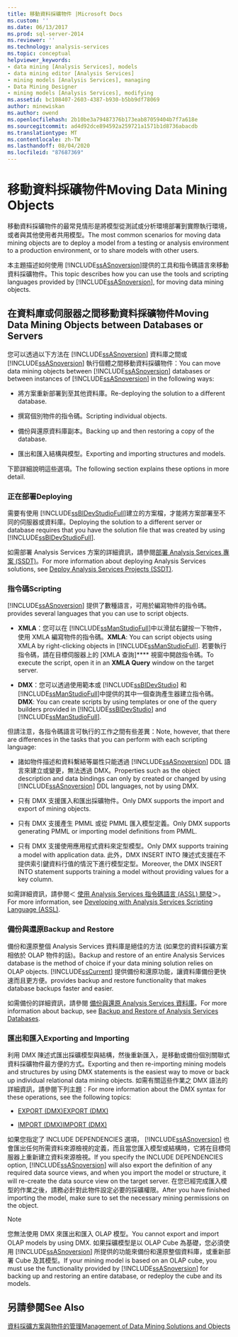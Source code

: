 ```yaml
---
title: 移動資料採礦物件 |Microsoft Docs
ms.custom: ''
ms.date: 06/13/2017
ms.prod: sql-server-2014
ms.reviewer: ''
ms.technology: analysis-services
ms.topic: conceptual
helpviewer_keywords:
- data mining [Analysis Services], models
- data mining editor [Analysis Services]
- mining models [Analysis Services], managing
- Data Mining Designer
- mining models [Analysis Services], modifying
ms.assetid: bc108407-2603-4387-b930-b5bb9df78069
author: minewiskan
ms.author: owend
ms.openlocfilehash: 2b10be3a79487376b173eab87059404b7f7a618e
ms.sourcegitcommit: ad4d92dce894592a259721a1571b1d8736abacdb
ms.translationtype: MT
ms.contentlocale: zh-TW
ms.lasthandoff: 08/04/2020
ms.locfileid: "87687369"
---
```

# <a name="moving-data-mining-objects"></a><span data-ttu-id="5b3b8-102">移動資料採礦物件</span><span class="sxs-lookup"><span data-stu-id="5b3b8-102">Moving Data Mining Objects</span></span>
  <span data-ttu-id="5b3b8-103">移動資料採礦物件的最常見情形是將模型從測試或分析環境部署到實際執行環境，或者與其他使用者共用模型。</span><span class="sxs-lookup"><span data-stu-id="5b3b8-103">The most common scenarios for moving data mining objects are to deploy a model from a testing or analysis environment to a production environment, or to share models with other users.</span></span>  
  
 <span data-ttu-id="5b3b8-104">本主題描述如何使用 [!INCLUDE[ssASnoversion](../../includes/ssasnoversion-md.md)]提供的工具和指令碼語言來移動資料採礦物件。</span><span class="sxs-lookup"><span data-stu-id="5b3b8-104">This topic describes how you can use the tools and scripting languages provided by [!INCLUDE[ssASnoversion](../../includes/ssasnoversion-md.md)], for moving data mining objects.</span></span>  
  
## <a name="moving-data-mining-objects-between-databases-or-servers"></a><span data-ttu-id="5b3b8-105">在資料庫或伺服器之間移動資料採礦物件</span><span class="sxs-lookup"><span data-stu-id="5b3b8-105">Moving Data Mining Objects between Databases or Servers</span></span>  
 <span data-ttu-id="5b3b8-106">您可以透過以下方法在 [!INCLUDE[ssASnoversion](../../includes/ssasnoversion-md.md)] 資料庫之間或 [!INCLUDE[ssASnoversion](../../includes/ssasnoversion-md.md)] 執行個體之間移動資料採礦物件：</span><span class="sxs-lookup"><span data-stu-id="5b3b8-106">You can move data mining objects between [!INCLUDE[ssASnoversion](../../includes/ssasnoversion-md.md)] databases or between instances of [!INCLUDE[ssASnoversion](../../includes/ssasnoversion-md.md)] in the following ways:</span></span>  
  
-   <span data-ttu-id="5b3b8-107">將方案重新部署到至其他資料庫。</span><span class="sxs-lookup"><span data-stu-id="5b3b8-107">Re-deploying the solution to a different database.</span></span>  
  
-   <span data-ttu-id="5b3b8-108">撰寫個別物件的指令碼。</span><span class="sxs-lookup"><span data-stu-id="5b3b8-108">Scripting individual objects.</span></span>  
  
-   <span data-ttu-id="5b3b8-109">備份與還原資料庫副本。</span><span class="sxs-lookup"><span data-stu-id="5b3b8-109">Backing up and then restoring a copy of the database.</span></span>  
  
-   <span data-ttu-id="5b3b8-110">匯出和匯入結構與模型。</span><span class="sxs-lookup"><span data-stu-id="5b3b8-110">Exporting and importing structures and models.</span></span>  
  
 <span data-ttu-id="5b3b8-111">下節詳細說明這些選項。</span><span class="sxs-lookup"><span data-stu-id="5b3b8-111">The following section explains these options in more detail.</span></span>  
  
### <a name="deploying"></a><span data-ttu-id="5b3b8-112">正在部署</span><span class="sxs-lookup"><span data-stu-id="5b3b8-112">Deploying</span></span>  
 <span data-ttu-id="5b3b8-113">需要有使用 [!INCLUDE[ssBIDevStudioFull](../../includes/ssbidevstudiofull-md.md)]建立的方案檔，才能將方案部署至不同的伺服器或資料庫。</span><span class="sxs-lookup"><span data-stu-id="5b3b8-113">Deploying the solution to a different server or database requires that you have the solution file that was created by using [!INCLUDE[ssBIDevStudioFull](../../includes/ssbidevstudiofull-md.md)].</span></span>  
  
 <span data-ttu-id="5b3b8-114">如需部署 Analysis Services 方案的詳細資訊，請參閱[部署 Analysis Services 專案 &#40;SSDT&#41;](../multidimensional-models/deploy-analysis-services-projects-ssdt.md)。</span><span class="sxs-lookup"><span data-stu-id="5b3b8-114">For more information about deploying Analysis Services solutions, see [Deploy Analysis Services Projects &#40;SSDT&#41;](../multidimensional-models/deploy-analysis-services-projects-ssdt.md).</span></span>  
  
### <a name="scripting"></a><span data-ttu-id="5b3b8-115">指令碼</span><span class="sxs-lookup"><span data-stu-id="5b3b8-115">Scripting</span></span>  
 [!INCLUDE[ssASnoversion](../../includes/ssasnoversion-md.md)] <span data-ttu-id="5b3b8-116">提供了數種語言，可用於編寫物件的指令碼。</span><span class="sxs-lookup"><span data-stu-id="5b3b8-116">provides several languages that you can use to script objects.</span></span>  
  
-   <span data-ttu-id="5b3b8-117">**XMLA**：您可以在 [!INCLUDE[ssManStudioFull](../../includes/ssmanstudiofull-md.md)]中以滑鼠右鍵按一下物件，使用 XMLA 編寫物件的指令碼。</span><span class="sxs-lookup"><span data-stu-id="5b3b8-117">**XMLA**: You can script objects using XMLA by right-clicking objects in [!INCLUDE[ssManStudioFull](../../includes/ssmanstudiofull-md.md)].</span></span> <span data-ttu-id="5b3b8-118">若要執行指令碼，請在目標伺服器上的 [XMLA 查詢]\*\*\*\* 視窗中開啟指令碼。</span><span class="sxs-lookup"><span data-stu-id="5b3b8-118">To execute the script, open it in an **XMLA Query** window on the target server.</span></span>  
  
-   <span data-ttu-id="5b3b8-119">**DMX**：您可以透過使用範本或 [!INCLUDE[ssBIDevStudio](../../includes/ssbidevstudio-md.md)] 和 [!INCLUDE[ssManStudioFull](../../includes/ssmanstudiofull-md.md)]中提供的其中一個查詢產生器建立指令碼。</span><span class="sxs-lookup"><span data-stu-id="5b3b8-119">**DMX**: You can create scripts by using templates or one of the query builders provided in [!INCLUDE[ssBIDevStudio](../../includes/ssbidevstudio-md.md)] and [!INCLUDE[ssManStudioFull](../../includes/ssmanstudiofull-md.md)].</span></span>  
  
 <span data-ttu-id="5b3b8-120">但請注意，各指令碼語言可執行的工作之間有些差異：</span><span class="sxs-lookup"><span data-stu-id="5b3b8-120">Note, however, that there are differences in the tasks that you can perform with each scripting language:</span></span>  
  
-   <span data-ttu-id="5b3b8-121">諸如物件描述和資料繫結等屬性只能透過 [!INCLUDE[ssASnoversion](../../includes/ssasnoversion-md.md)] DDL 語言來建立或變更，無法透過 DMX。</span><span class="sxs-lookup"><span data-stu-id="5b3b8-121">Properties such as the object description and data bindings can only by created or changed by using [!INCLUDE[ssASnoversion](../../includes/ssasnoversion-md.md)] DDL languages, not by using DMX.</span></span>  
  
-   <span data-ttu-id="5b3b8-122">只有 DMX 支援匯入和匯出採礦物件。</span><span class="sxs-lookup"><span data-stu-id="5b3b8-122">Only DMX supports the import and export of mining objects.</span></span>  
  
-   <span data-ttu-id="5b3b8-123">只有 DMX 支援產生 PMML 或從 PMML 匯入模型定義。</span><span class="sxs-lookup"><span data-stu-id="5b3b8-123">Only DMX supports generating PMML or importing model definitions from PMML.</span></span>  
  
-   <span data-ttu-id="5b3b8-124">只有 DMX 支援使用應用程式資料來定型模型。</span><span class="sxs-lookup"><span data-stu-id="5b3b8-124">Only DMX supports training a model with application data.</span></span> <span data-ttu-id="5b3b8-125">此外，DMX INSERT INTO 陳述式支援在不提供索引鍵資料行值的情況下進行模型定型。</span><span class="sxs-lookup"><span data-stu-id="5b3b8-125">Moreover, the DMX INSERT INTO statement supports training a model without providing values for a key column.</span></span>  
  
 <span data-ttu-id="5b3b8-126">如需詳細資訊，請參閱＜ [使用 Analysis Services 指令碼語言 &#40;ASSL&#41; 開發](../multidimensional-models/scripting-language-assl/developing-with-analysis-services-scripting-language-assl.md)＞。</span><span class="sxs-lookup"><span data-stu-id="5b3b8-126">For more information, see [Developing with Analysis Services Scripting Language &#40;ASSL&#41;](../multidimensional-models/scripting-language-assl/developing-with-analysis-services-scripting-language-assl.md).</span></span>  
  
### <a name="backup-and-restore"></a><span data-ttu-id="5b3b8-127">備份與還原</span><span class="sxs-lookup"><span data-stu-id="5b3b8-127">Backup and Restore</span></span>  
 <span data-ttu-id="5b3b8-128">備份和還原整個 Analysis Services 資料庫是絕佳的方法 (如果您的資料採礦方案相依於 OLAP 物件的話)。</span><span class="sxs-lookup"><span data-stu-id="5b3b8-128">Backup and restore of an entire Analysis Services database is the method of choice if your data mining solution relies on OLAP objects.</span></span> [!INCLUDE[ssCurrent](../../includes/sscurrent-md.md)] <span data-ttu-id="5b3b8-129">提供備份和還原功能，讓資料庫備份更快速而且更方便。</span><span class="sxs-lookup"><span data-stu-id="5b3b8-129">provides backup and restore functionality that makes database backups faster and easier.</span></span>  
  
 <span data-ttu-id="5b3b8-130">如需備份的詳細資訊，請參閱 [備份與還原 Analysis Services 資料庫](../multidimensional-models/backup-and-restore-of-analysis-services-databases.md)。</span><span class="sxs-lookup"><span data-stu-id="5b3b8-130">For more information about backup, see [Backup and Restore of Analysis Services Databases](../multidimensional-models/backup-and-restore-of-analysis-services-databases.md).</span></span>  
  
### <a name="exporting-and-importing"></a><span data-ttu-id="5b3b8-131">匯出和匯入</span><span class="sxs-lookup"><span data-stu-id="5b3b8-131">Exporting and Importing</span></span>  
 <span data-ttu-id="5b3b8-132">利用 DMX 陳述式匯出採礦模型與結構，然後重新匯入，是移動或備份個別關聯式資料採礦物件最方便的方式。</span><span class="sxs-lookup"><span data-stu-id="5b3b8-132">Exporting and then re-importing mining models and structures by using DMX statements is the easiest way to move or back up individual relational data mining objects.</span></span> <span data-ttu-id="5b3b8-133">如需有關這些作業之 DMX 語法的詳細資訊，請參閱下列主題：</span><span class="sxs-lookup"><span data-stu-id="5b3b8-133">For more information about the DMX syntax for these operations, see the following topics:</span></span>  
  
-   [<span data-ttu-id="5b3b8-134">EXPORT &#40;DMX&#41;</span><span class="sxs-lookup"><span data-stu-id="5b3b8-134">EXPORT &#40;DMX&#41;</span></span>](/sql/dmx/export-dmx)  
  
-   [<span data-ttu-id="5b3b8-135">IMPORT &#40;DMX&#41;</span><span class="sxs-lookup"><span data-stu-id="5b3b8-135">IMPORT &#40;DMX&#41;</span></span>](/sql/dmx/import-dmx)  
  
 <span data-ttu-id="5b3b8-136">如果您指定了 INCLUDE DEPENDENCIES 選項， [!INCLUDE[ssASnoversion](../../includes/ssasnoversion-md.md)] 也會匯出任何所需資料來源檢視的定義，而且當您匯入模型或結構時，它將在目標伺服器上重新建立資料來源檢視。</span><span class="sxs-lookup"><span data-stu-id="5b3b8-136">If you specify the INCLUDE DEPENDENCIES option, [!INCLUDE[ssASnoversion](../../includes/ssasnoversion-md.md)] will also export the definition of any required data source views, and when you import the model or structure, it will re-create the data source view on the target server.</span></span> <span data-ttu-id="5b3b8-137">在您已經完成匯入模型的作業之後，請務必針對此物件設定必要的採礦權限。</span><span class="sxs-lookup"><span data-stu-id="5b3b8-137">After you have finished importing the model, make sure to set the necessary mining permissions on the object.</span></span>  
  
> [!NOTE]  
>  <span data-ttu-id="5b3b8-138">您無法使用 DMX 來匯出和匯入 OLAP 模型。</span><span class="sxs-lookup"><span data-stu-id="5b3b8-138">You cannot export and import OLAP models by using DMX.</span></span> <span data-ttu-id="5b3b8-139">如果採礦模型是以 OLAP Cube 為基礎，您必須使用 [!INCLUDE[ssASnoversion](../../includes/ssasnoversion-md.md)] 所提供的功能來備份和還原整個資料庫，或重新部署 Cube 及其模型。</span><span class="sxs-lookup"><span data-stu-id="5b3b8-139">If your mining model is based on an OLAP cube, you must use the functionality provided by [!INCLUDE[ssASnoversion](../../includes/ssasnoversion-md.md)] for backing up and restoring an entire database, or redeploy the cube and its models.</span></span>  
  
## <a name="see-also"></a><span data-ttu-id="5b3b8-140">另請參閱</span><span class="sxs-lookup"><span data-stu-id="5b3b8-140">See Also</span></span>  
 [<span data-ttu-id="5b3b8-141">資料採礦方案與物件的管理</span><span class="sxs-lookup"><span data-stu-id="5b3b8-141">Management of Data Mining Solutions and Objects</span></span>](management-of-data-mining-solutions-and-objects.md)  
  
  
